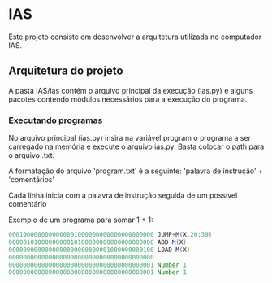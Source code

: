 # IAS

Este projeto consiste em desenvolver a arquitetura utilizada no computador IAS.

## Arquitetura do projeto

A pasta IAS/ias contém o arquivo principal da execução (ias.py) e alguns pacotes contendo módulos necessários para a execução do programa.

### Executando programas

No arquivo principal (ias.py) insira na variável program o programa a ser carregado na memória e execute o arquivo ias.py. Basta colocar o path para o arquivo .txt.

A formatação do arquivo 'program.txt' é a seguinte: 'palavra de instrução' + 'comentários'

Cada linha inicia com a palavra de instrução seguida de um possível comentário

Exemplo de um programa para somar 1 + 1:

```as
0001000000000000001000000000000000000000 JUMP+M(X,20:39)
0000010100000000010100000000000000000000 ADD M(X)
0000000000000000000000000001000000000100 LOAD M(X)
0000000000000000000000000000000000000000
0000000000000000000000000000000000000001 Number 1
0000000000000000000000000000000000000001 Number 1
```
